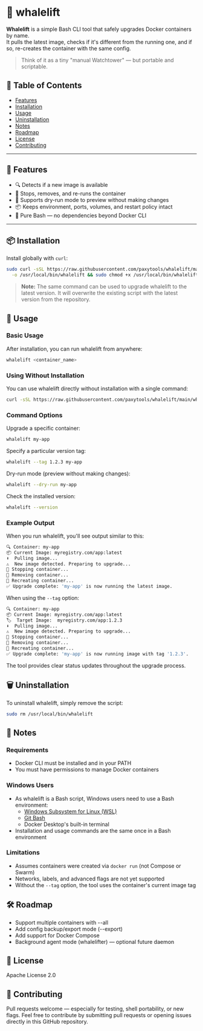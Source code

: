 # 🐋 whalelift

**Whalelift** is a simple Bash CLI tool that safely upgrades Docker containers by name.  
It pulls the latest image, checks if it's different from the running one, and if so, re-creates the container with the same config.

> Think of it as a tiny "manual Watchtower" — but portable and scriptable.

## 📑 Table of Contents
- [Features](#-features)
- [Installation](#-installation)
- [Usage](#-usage)
- [Uninstallation](#️-uninstallation)
- [Notes](#-notes)
- [Roadmap](#-roadmap)
- [License](#-license)
- [Contributing](#-contributing)

---

## 🚀 Features

- 🔍 Detects if a new image is available
- 🔁 Stops, removes, and re-runs the container
- 🧪 Supports dry-run mode to preview without making changes
- 📦 Keeps environment, ports, volumes, and restart policy intact
- 🐚 Pure Bash — no dependencies beyond Docker CLI

---

## 📦 Installation

Install globally with `curl`:

```bash
sudo curl -sSL https://raw.githubusercontent.com/paxytools/whalelift/main/whalelift.sh \
  -o /usr/local/bin/whalelift && sudo chmod +x /usr/local/bin/whalelift
```

> **Note:** The same command can be used to upgrade whalelift to the latest version. It will overwrite the existing script with the latest version from the repository.

## 🧪 Usage

### Basic Usage

After installation, you can run whalelift from anywhere:

```bash
whalelift <container_name>
```

### Using Without Installation

You can use whalelift directly without installation with a single command:

```bash
curl -sSL https://raw.githubusercontent.com/paxytools/whalelift/main/whalelift.sh | bash -s -- <container_name>
```

### Command Options

Upgrade a specific container:
```bash
whalelift my-app
```

Specify a particular version tag:
```bash
whalelift --tag 1.2.3 my-app
```

Dry-run mode (preview without making changes):
```bash
whalelift --dry-run my-app
```

Check the installed version:
```bash
whalelift --version
```

### Example Output

When you run whalelift, you'll see output similar to this:

```bash
🔍 Container: my-app
📦 Current Image: myregistry.com/app:latest
⬇️  Pulling image...
⚠️  New image detected. Preparing to upgrade...
🛑 Stopping container...
🧹 Removing container...
🚀 Recreating container...
✅ Upgrade complete: 'my-app' is now running the latest image.
```

When using the `--tag` option:

```bash
🔍 Container: my-app
📦 Current Image: myregistry.com/app:latest
🏷️  Target Image:  myregistry.com/app:1.2.3
⬇️  Pulling image...
⚠️  New image detected. Preparing to upgrade...
🛑 Stopping container...
🧹 Removing container...
🚀 Recreating container...
✅ Upgrade complete: 'my-app' is now running image with tag '1.2.3'.
```

The tool provides clear status updates throughout the upgrade process.


## 🗑️ Uninstallation

To uninstall whalelift, simply remove the script:

```bash
sudo rm /usr/local/bin/whalelift
```

## 📌 Notes

### Requirements
- Docker CLI must be installed and in your PATH
- You must have permissions to manage Docker containers

### Windows Users
- As whalelift is a Bash script, Windows users need to use a Bash environment:
  - [Windows Subsystem for Linux (WSL)](https://docs.microsoft.com/en-us/windows/wsl/install)
  - [Git Bash](https://gitforwindows.org/)
  - Docker Desktop's built-in terminal
- Installation and usage commands are the same once in a Bash environment

### Limitations
- Assumes containers were created via `docker run` (not Compose or Swarm)
- Networks, labels, and advanced flags are not yet supported
- Without the `--tag` option, the tool uses the container's current image tag

## 🛠 Roadmap

- Support multiple containers with --all
- Add config backup/export mode (--export)
- Add support for Docker Compose
- Background agent mode (whalelifter) — optional future daemon

## 📄 License

Apache License 2.0

## 🧰 Contributing

Pull requests welcome — especially for testing, shell portability, or new flags.
Feel free to contribute by submitting pull requests or opening issues directly in this GitHub repository.
